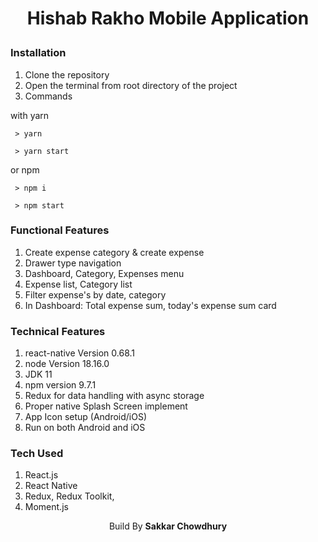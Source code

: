 # <p  align="center">Hishab Rakho Mobile Application</p>

### Installation

1. Clone the repository
2. Open the terminal from root directory of the project
3. Commands

with yarn

```
 > yarn
```

```
 > yarn start
```

or npm

```
 > npm i
```

```
 > npm start
```

### Functional Features

1. Create expense category & create expense
2. Drawer type navigation
3. Dashboard, Category, Expenses menu
4. Expense list, Category list
5. Filter expense's by date, category
6. In Dashboard: Total expense sum, today's expense sum card

### Technical Features

1. react-native Version 0.68.1
2. node Version 18.16.0
3. JDK 11
4. npm version 9.7.1
5. Redux for data handling with async storage
6. Proper native Splash Screen implement
7. App Icon setup (Android/iOS)
8. Run on both Android and iOS

### Tech Used

1. React.js
2. React Native
3. Redux, Redux Toolkit,
4. Moment.js

<p align="center" bold> Build By <b>Sakkar Chowdhury</b></p>

